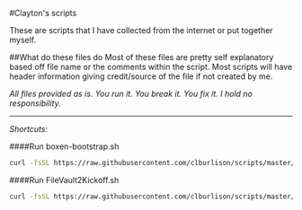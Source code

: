 #Clayton's scripts

These are scripts that I have collected from the internet or put together myself.


##What do these files do
Most of these files are pretty self explanatory based off file name or the comments within the script. Most scripts will have header information giving credit/source of the file if not created by me.

_All files provided as is. You run it. You break it. You fix it. I hold no responsibility._



---
_Shortcuts:_

####Run boxen-bootstrap.sh
```bash
curl -fsSL https://raw.githubusercontent.com/clburlison/scripts/master/clburlison_scripts/personal/boxen-bootstrap.sh | sh
```

####Run FileVault2Kickoff.sh
```bash
curl -fsSL https://raw.githubusercontent.com/clburlison/scripts/master/clburlison_scripts/bash_osx/FileVault2Kickoff.sh | sh
```

